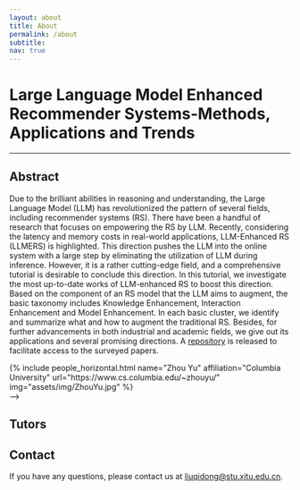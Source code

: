 ```yaml
---
layout: about
title: About
permalink: /about
subtitle:
nav: true
---
```

# Large Language Model Enhanced Recommender Systems-Methods, Applications and Trends

<!-- <div> -->
<!-- <img src="assets/img/logo.jpg" width="30%" style="margin-left:35%; margin-right:30%"> -->
<!-- <img src="assets/img/padova.jpg" width="100%"> -->
<!-- </div> -->
---

## Abstract
Due to the brilliant abilities in reasoning and understanding, the Large Language Model (LLM) has revolutionized the pattern of several fields, including recommender systems (RS). There have been a handful of research that focuses on empowering the RS by LLM. Recently, considering the latency and memory costs in real-world applications, LLM-Enhanced RS (LLMERS) is highlighted. This direction pushes the LLM into the online system with a large step by eliminating the utilization of LLM during inference. However, it is a rather cutting-edge field, and a comprehensive tutorial is desirable to conclude this direction. In this tutorial, we investigate the most up-to-date works of LLM-enhanced RS to boost this direction. Based on the component of an RS model that the LLM aims to augment, the basic taxonomy includes Knowledge Enhancement, Interaction Enhancement and Model Enhancement. In each basic cluster, we identify and summarize what and how to augment the traditional RS. Besides, for further advancements in both industrial and academic fields, we give out its applications and several promising directions. A [repository](https://github.com/Applied-Machine-Learning-Lab/Awesome-LLM-Enhanced-Recommender-Systems) is released to facilitate access to the surveyed papers.

<!-- ## Submission Instructions

All submissions (.pdf format) must be written in English and use the latest template of ACM SIGIR 2025 available at [http://www.acm.org/publications/proceedings-template](http://www.acm.org/publications/proceedings-template). The concepts and keywords are required. Submissions can be of varying length from 4 to 9 pages. References do not count against the page limit. All submissions must be original and not simultaneously submitted to another journal or conference. 

Papers that include text generated from a large language model (LLM) such as ChatGPT are prohibited unless this produced text is presented as a part of the paper’s experimental analysis. AI tools may be used to edit and polish authors’ work, such as using LLMs for light editing of their own text (e.g., automate grammar checks, word autocorrect, and other editing work), but text “produced entirely” by AI is not allowed. 

All submissions will be double-blind peer reviewed by the program committee and judged by their relevance to the workshop, scientific novelty, and technical quality. 

Please note that at least one of the authors of each accepted paper must register for the workshop and present the paper either remotely or on location (strongly preferred). 

We encourage but do not require authors to release any code and/or datasets associated with their paper.

Submission website: [https://easychair.org/conferences?conf=agentir2025](https://easychair.org/conferences?conf=agentir2025) -->

<!-- ## Important Dates

Time zone: Anywhere on Earth (AoE)

Submission deadline: April 23, 2025

Acceptance notification: May 21, 2025

Agent4IR Workshop: July 17, 2025 -->
<!-- 
## Attendance
- When: July 17, 2025
- Where: 
  - In-person participation: The workshop will be an in-person event and to be held in (TBA), Padova, Italy.
  - Online participation: You can also join the workshop virtually at [Zoom](). -->

<!-- ## Invited Speakers

<!-- TBA -->

<div class="row row-cols-2 projects pt-3 pb-3">
  {% include people_horizontal.html name="Zhou Yu" affiliation="Columbia University" url="https://www.cs.columbia.edu/~zhouyu/" img="assets/img/ZhouYu.jpg" %}
</div> -->

## Tutors
<!-- <div class="row row-cols-2 projects pt-3 pb-3"> -->
  <!-- {% include people_horizontal.html name="Pengyue Jia" affiliation="City University of Hong Kong" url="https://jia-py.github.io/" img="assets/img/jpy.jpg" %}
  {% include people_horizontal.html name="Qingpeng Cai" affiliation="Kuaishou" url="https://qingpengcai.github.io/" img="assets/img/qc.jpg" %}
  {% include people_horizontal.html name="Xiangyu Zhao" affiliation="City University of Hong Kong" url="https://zhaoxyai.github.io/" img="assets/img/xz.jpg" %}
  {% include people_horizontal.html name="Ling Pan" affiliation="Hong Kong University of Science and Technology" url="https://ling-pan.github.io/" img="assets/img/lp.jpg" %}
  {% include people_horizontal.html name="Xin Xin" affiliation="Shandong University" url="https://xinxin-me.github.io/" img="assets/img/xx.jpg" %}
  {% include people_horizontal.html name="Jin Huang" affiliation="University of Amsterdam" url="https://betsyhj.github.io/" img="assets/img/jh.jpg" %}
  {% include people_horizontal.html name="Weinan Zhang" affiliation="Shanghai Jiaotong University" url="https://wnzhang.net/" img="assets/img/wz.jpg" %}
  {% include people_horizontal.html name="Li Zhao" affiliation="Microsoft Research Asia" url="https://www.microsoft.com/en-us/research/people/lizo/" img="assets/img/lz.jpg" %}
  {% include people_horizontal.html name="Dawei Yin" affiliation="Baidu" url="https://www.yindawei.com/" img="assets/img/dy.jpg" %}
  {% include people_horizontal.html name="Grace Hui Yang" affiliation="Georgetown University" url="https://infosense.cs.georgetown.edu/grace/" img="assets/img/ghy.jpg" %} -->
<!-- </div> -->

## Contact
If you have any questions, please contact us at liuqidong@stu.xjtu.edu.cn.


